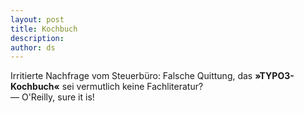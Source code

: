 ```yaml
---
layout: post
title: Kochbuch
description:
author: ds
---
```


Irritierte Nachfrage vom Steuerbüro: Falsche Quittung, das __»TYPO3-Kochbuch«__ sei vermutlich keine Fachliteratur?  
— O'Reilly, sure it is!
